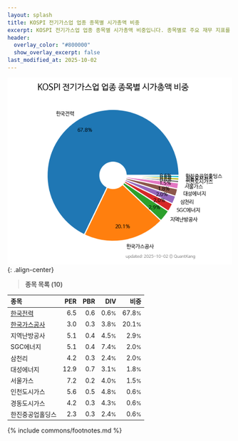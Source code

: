 ```yaml
---
layout: splash
title: KOSPI 전기가스업 업종 종목별 시가총액 비중
excerpt: KOSPI 전기가스업 업종 종목별 시가총액 비중입니다. 종목별로 주요 재무 지표를 함께 표시합니다.
header:
  overlay_color: "#800000"
  show_overlay_excerpt: false
last_modified_at: 2025-10-02
---
```



![KOSPI 전기가스업 업종 종목별 시가총액 비중](/stats/sector/images/kospi_업종_전기가스업_종목.png){: .align-center}


> **종목 목록 (10)**<a id="list"></a>

| **종목** | **PER** | **PBR** | **DIV** | **비중** |
| :------- | ------: | ------: | ------: | -------: |
| [한국전력](/015760/) | 6.5 | 0.6 | 0.6<small>%</small> | 67.8<small>%</small> |
| [한국가스공사](/036460/) | 3.0 | 0.3 | 3.8<small>%</small> | 20.1<small>%</small> |
| 지역난방공사 | 5.1 | 0.4 | 4.5<small>%</small> | 2.9<small>%</small> |
| SGC에너지 | 5.1 | 0.4 | 7.4<small>%</small> | 2.0<small>%</small> |
| 삼천리 | 4.2 | 0.3 | 2.4<small>%</small> | 2.0<small>%</small> |
| 대성에너지 | 12.9 | 0.7 | 3.1<small>%</small> | 1.8<small>%</small> |
| 서울가스 | 7.2 | 0.2 | 4.0<small>%</small> | 1.5<small>%</small> |
| 인천도시가스 | 5.6 | 0.5 | 4.8<small>%</small> | 0.6<small>%</small> |
| 경동도시가스 | 4.2 | 0.3 | 4.3<small>%</small> | 0.6<small>%</small> |
| 한진중공업홀딩스 | 2.3 | 0.3 | 2.4<small>%</small> | 0.6<small>%</small> |

{% include commons/footnotes.md %}